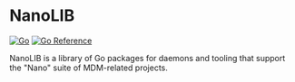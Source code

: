 # NanoLIB

[![Go](https://github.com/micromdm/nanolib/workflows/Go/badge.svg)](https://github.com/micromdm/nanolib/actions) [![Go Reference](https://pkg.go.dev/badge/github.com/micromdm/nanolib.svg)](https://pkg.go.dev/github.com/micromdm/nanolib)

NanoLIB is a library of Go packages for daemons and tooling that support the "Nano" suite of MDM-related projects.

